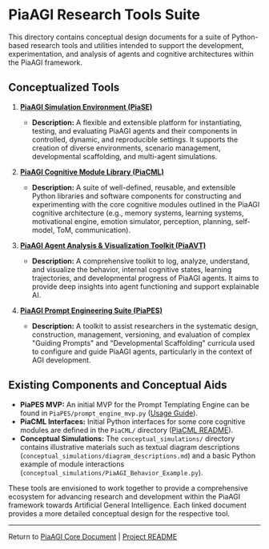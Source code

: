 <!-- PiaAGI AGI Research Framework Document -->
# PiaAGI Research Tools Suite

This directory contains conceptual design documents for a suite of Python-based research tools and utilities intended to support the development, experimentation, and analysis of agents and cognitive architectures within the PiaAGI framework.

## Conceptualized Tools

1.  **[PiaAGI Simulation Environment (PiaSE)](PiaAGI_Simulation_Environment.md)**
    *   **Description:** A flexible and extensible platform for instantiating, testing, and evaluating PiaAGI agents and their components in controlled, dynamic, and reproducible settings. It supports the creation of diverse environments, scenario management, developmental scaffolding, and multi-agent simulations.

2.  **[PiaAGI Cognitive Module Library (PiaCML)](PiaAGI_Cognitive_Module_Library.md)**
    *   **Description:** A suite of well-defined, reusable, and extensible Python libraries and software components for constructing and experimenting with the core cognitive modules outlined in the PiaAGI cognitive architecture (e.g., memory systems, learning systems, motivational engine, emotion simulator, perception, planning, self-model, ToM, communication).

3.  **[PiaAGI Agent Analysis & Visualization Toolkit (PiaAVT)](PiaAGI_Agent_Analysis_Visualization_Toolkit.md)**
    *   **Description:** A comprehensive toolkit to log, analyze, understand, and visualize the behavior, internal cognitive states, learning trajectories, and developmental progress of PiaAGI agents. It aims to provide deep insights into agent functioning and support explainable AI.

4.  **[PiaAGI Prompt Engineering Suite (PiaPES)](PiaAGI_Prompt_Engineering_Suite.md)**
    *   **Description:** A toolkit to assist researchers in the systematic design, construction, management, versioning, and evaluation of complex "Guiding Prompts" and "Developmental Scaffolding" curricula used to configure and guide PiaAGI agents, particularly in the context of AGI development.

## Existing Components and Conceptual Aids

*   **PiaPES MVP:** An initial MVP for the Prompt Templating Engine can be found in `PiaPES/prompt_engine_mvp.py` ([Usage Guide](PiaPES/USAGE.md)).
*   **PiaCML Interfaces:** Initial Python interfaces for some core cognitive modules are defined in the `PiaCML/` directory ([PiaCML README](PiaCML/README.md)).
*   **Conceptual Simulations:** The `conceptual_simulations/` directory contains illustrative materials such as textual diagram descriptions (`conceptual_simulations/diagram_descriptions.md`) and a basic Python example of module interactions (`conceptual_simulations/PiaAGI_Behavior_Example.py`).

These tools are envisioned to work together to provide a comprehensive ecosystem for advancing research and development within the PiaAGI framework towards Artificial General Intelligence. Each linked document provides a more detailed conceptual design for the respective tool.

---
Return to [PiaAGI Core Document](../PiaAGI.md) | [Project README](../README.md)
